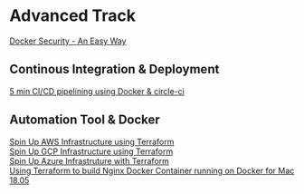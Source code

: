 # Advanced Track

[Docker Security - An Easy Way](https://github.com/collabnix/dockerlabs/blob/master/advanced/security/README.md)<br>


## Continous Integration & Deployment

[5 min CI/CD pipelining using Docker & circle-ci](https://github.com/collabnix/dockerlabs/blob/master/advanced/ci-cd/cicd-circleci.md)



## Automation Tool & Docker

[Spin Up AWS Infrastructure using Terraform](https://github.com/collabnix/dockerlabs/blob/master/automation/terraform/aws/README.md)<br>
[Spin Up GCP Infrastructure using Terraform](https://github.com/collabnix/dockerlabs/blob/master/automation/terraform/googlecloud/building-first-instance/first-docker-container/README.md)<br>
[Spin Up Azure Infrastruture with Terraform](https://github.com/collabnix/dockerlabs/tree/master/automation/terraform/azure/README.md)<br>
[Using Terraform to build Nginx Docker Container running on Docker for Mac 18.05](https://github.com/ajeetraina/docker101/blob/master/automation/terraform/macOS/README.md)
